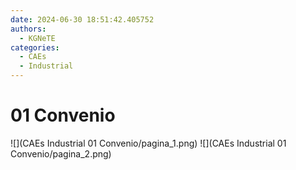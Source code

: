 ```yaml
---
date: 2024-06-30 18:51:42.405752
authors:
  - KGNeTE
categories:
  - CAEs
  - Industrial
---
```

# 01 Convenio
![](CAEs Industrial 01 Convenio/pagina_1.png)
![](CAEs Industrial 01 Convenio/pagina_2.png)

